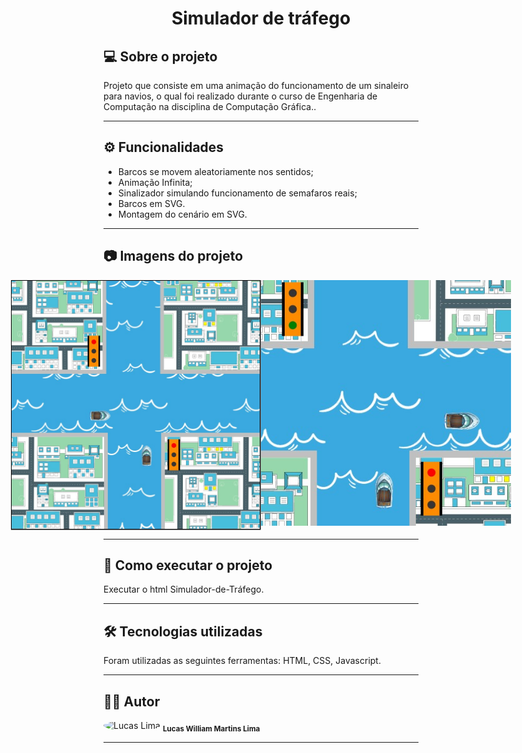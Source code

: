 <h1 align="center">
    Simulador de tráfego
</h1>

## 💻 Sobre o projeto

<p>Projeto que consiste em uma animação do funcionamento de um sinaleiro para navios, o qual foi realizado durante o curso de Engenharia de Computação na disciplina de Computação Gráfica..</p>

---

## ⚙️ Funcionalidades

- Barcos se movem aleatoriamente nos sentidos;
- Animação Infinita;
- Sinalizador simulando funcionamento de semafaros reais;
- Barcos em SVG.
- Montagem do cenário em SVG.

---

## 📷 Imagens do projeto

<p align="center" style="display: flex; align-items: flex-start; justify-content: center;">
  <img alt="NextLevelWeek" title="Imagem - Simulador de tráfego, Sinaleiro fechado" src="assets/Imagem-Funcionamento-1.jpg" width="400px">

  <img alt="NextLevelWeek" title="Imagem - Simulador de tráfego, Sinaleiro aberto" src="assets/Imagem-Funcionamento-2.jpg" width="400px">
</p>

---

## 🚀 Como executar o projeto

Executar o html Simulador-de-Tráfego.

---

## 🛠 Tecnologias utilizadas

Foram utilizadas as seguintes ferramentas: HTML, CSS, Javascript.

---

## 👨‍💻 Autor
 <img style="border-radius: 50%;" src="https://avatars.githubusercontent.com/u/82186618?v=4" width="100px;" alt="Lucas Lima"/>
 <sub><b>Lucas William Martins Lima</b></sub>
 <br />
 
---
